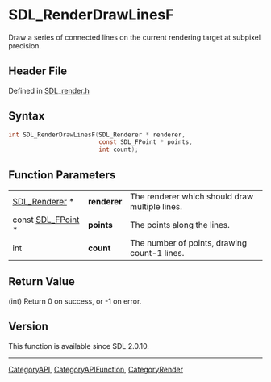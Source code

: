 # SDL_RenderDrawLinesF

Draw a series of connected lines on the current rendering target at subpixel precision.

## Header File

Defined in [SDL_render.h](https://github.com/libsdl-org/SDL/blob/SDL2/include/SDL_render.h)

## Syntax

```c
int SDL_RenderDrawLinesF(SDL_Renderer * renderer,
                         const SDL_FPoint * points,
                         int count);
```

## Function Parameters

|                                  |              |                                                |
| -------------------------------- | ------------ | ---------------------------------------------- |
| [SDL_Renderer](SDL_Renderer) *   | **renderer** | The renderer which should draw multiple lines. |
| const [SDL_FPoint](SDL_FPoint) * | **points**   | The points along the lines.                    |
| int                              | **count**    | The number of points, drawing count-1 lines.   |

## Return Value

(int) Return 0 on success, or -1 on error.

## Version

This function is available since SDL 2.0.10.

----
[CategoryAPI](CategoryAPI), [CategoryAPIFunction](CategoryAPIFunction), [CategoryRender](CategoryRender)

